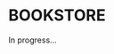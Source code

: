 # BOOKSTORE

In progress...

[//]: # (
Framekwors/Libs: <https://kinsta.com/blog/javascript-libraries/>
)
